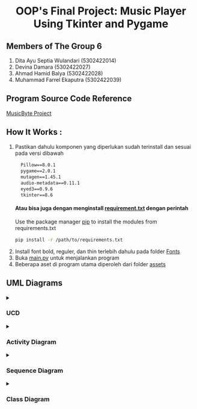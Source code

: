 <h1 align=center> OOP's Final Project: Music Player Using Tkinter and Pygame</h1>

## Members of The Group 6
1.  Dita Ayu Septia Wulandari (5302422014)
2.  Devina Damara (5302422027)
3.  Ahmad Hamid Balya (5302422028)
4.  Muhammad Farrel Ekaputra (5302422039)

## Program Source Code Reference
[MusicByte Project](https://github.com/imshawan/musicbyte-mp3Player)

## How It Works :
1. Pastikan dahulu komponen yang diperlukan sudah terinstall dan sesuai pada versi dibawah
    ```
      Pillow==8.0.1
      pygame==2.0.1
      mutagen==1.45.1
      audio-metadata==0.11.1
      eyed3==0.9.6
      tkinter==8.6
    ```
    #### Atau bisa juga dengan menginstall [requirement.txt](https://github.com/farrelekaputra/tugasPBO/blob/main/requirements.txt) dengan perintah 
   Use the package manager [pip](https://pip.pypa.io/en/stable/) to install the modules from requirements.txt
      ```bash
      pip install -r /path/to/requirements.txt
      ```
3. Install font bold, reguler, dan thin terlebih dahulu pada folder [Fonts](https://github.com/farrelekaputra/tugasPBO/blob/main/Fonts/) 
4. Buka [main.py](https://github.com/farrelekaputra/tugasPBO/blob/main/main.py) untuk menjalankan program
5. Beberapa aset di program utama diperoleh dari folder [assets](https://github.com/farrelekaputra/tugasPBO/blob/main/assets/)

## UML Diagrams

<details>
<summary><h3>UCD</h3></summary>

![Alt text](diagrams/UCD.png)

</details>

<details>
<summary><h3> Activity Diagram</h3></summary>

![Alt text](https://github.com/farrelekaputra/tugasPBO/blob/main/diagrams/ActivityDiagram.png)

</details>
<details>
<summary><h3> Sequence Diagram</h3></summary>
   
![Alt text](https://github.com/farrelekaputra/tugasPBO/blob/main/diagrams/SequenceDiagram.png)

</details>
<details>
<summary><h3> Class Diagram</h3></summary>
    
![Alt text](https://github.com/farrelekaputra/tugasPBO/blob/main/diagrams/Class.png)

</details>
